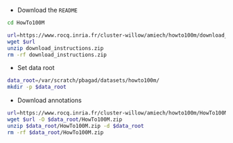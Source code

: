 * Download the `README`
```sh
cd HowTo100M

url=https://www.rocq.inria.fr/cluster-willow/amiech/howto100m/download_instructions.zip
wget $url
unzip download_instructions.zip
rm -rf download_instructions.zip
```
* Set data root
```sh
data_root=/var/scratch/pbagad/datasets/howto100m/
mkdir -p $data_root
```
* Download annotations
```sh
url=https://www.rocq.inria.fr/cluster-willow/amiech/howto100m/HowTo100M.zip
wget $url -O $data_root/HowTo100M.zip
unzip $data_root/HowTo100M.zip -d $data_root
rm -rf $data_root/HowTo100M.zip
```